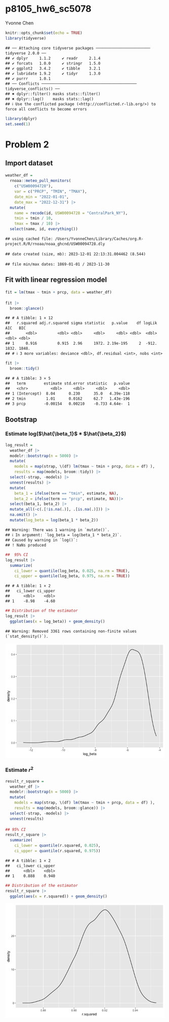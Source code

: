 p8105_hw6_sc5078
================
Yvonne Chen

``` r
knitr::opts_chunk$set(echo = TRUE)
library(tidyverse)
```

    ## ── Attaching core tidyverse packages ──────────────────────── tidyverse 2.0.0 ──
    ## ✔ dplyr     1.1.2     ✔ readr     2.1.4
    ## ✔ forcats   1.0.0     ✔ stringr   1.5.0
    ## ✔ ggplot2   3.4.2     ✔ tibble    3.2.1
    ## ✔ lubridate 1.9.2     ✔ tidyr     1.3.0
    ## ✔ purrr     1.0.1     
    ## ── Conflicts ────────────────────────────────────────── tidyverse_conflicts() ──
    ## ✖ dplyr::filter() masks stats::filter()
    ## ✖ dplyr::lag()    masks stats::lag()
    ## ℹ Use the conflicted package (<http://conflicted.r-lib.org/>) to force all conflicts to become errors

``` r
library(dplyr)
set.seed(1)
```

# Problem 2

## Import dataset

``` r
weather_df = 
  rnoaa::meteo_pull_monitors(
    c("USW00094728"),
    var = c("PRCP", "TMIN", "TMAX"), 
    date_min = "2022-01-01",
    date_max = "2022-12-31") |>
  mutate(
    name = recode(id, USW00094728 = "CentralPark_NY"),
    tmin = tmin / 10,
    tmax = tmax / 10) |>
  select(name, id, everything())
```

    ## using cached file: /Users/YvonneChen/Library/Caches/org.R-project.R/R/rnoaa/noaa_ghcnd/USW00094728.dly

    ## date created (size, mb): 2023-12-01 22:13:31.004462 (8.544)

    ## file min/max dates: 1869-01-01 / 2023-11-30

## Fit with linear regression model

``` r
fit = lm(tmax ~ tmin + prcp, data = weather_df)

fit |> 
  broom::glance()
```

    ## # A tibble: 1 × 12
    ##   r.squared adj.r.squared sigma statistic   p.value    df logLik   AIC   BIC
    ##       <dbl>         <dbl> <dbl>     <dbl>     <dbl> <dbl>  <dbl> <dbl> <dbl>
    ## 1     0.916         0.915  2.96     1972. 2.19e-195     2  -912. 1832. 1848.
    ## # ℹ 3 more variables: deviance <dbl>, df.residual <int>, nobs <int>

``` r
fit |> 
  broom::tidy()
```

    ## # A tibble: 3 × 5
    ##   term        estimate std.error statistic   p.value
    ##   <chr>          <dbl>     <dbl>     <dbl>     <dbl>
    ## 1 (Intercept)  8.04      0.230      35.0   4.39e-118
    ## 2 tmin         1.01      0.0162     62.7   1.43e-196
    ## 3 prcp        -0.00154   0.00210    -0.733 4.64e-  1

## Bootstrap

### Estimate log($\hat{\beta_1}$ \* $\hat{\beta_2}$)

``` r
log_result = 
  weather_df |> 
  modelr::bootstrap(n = 5000) |> 
  mutate(
    models = map(strap, \(df) lm(tmax ~ tmin + prcp, data = df) ),
    results = map(models, broom::tidy)) |> 
  select(-strap, -models) |> 
  unnest(results) |> 
  mutate(
    beta_1 = ifelse(term == "tmin", estimate, NA),
    beta_2 = ifelse(term == "prcp", estimate, NA))|>
  select(beta_1, beta_2) |>
  mutate_all(~c(.[!is.na(.)], .[is.na(.)])) |>
  na.omit() |>
  mutate(log_beta = log(beta_1 * beta_2))
```

    ## Warning: There was 1 warning in `mutate()`.
    ## ℹ In argument: `log_beta = log(beta_1 * beta_2)`.
    ## Caused by warning in `log()`:
    ## ! NaNs produced

``` r
##  95% CI
log_result |>
  summarize(
    ci_lower = quantile(log_beta, 0.025, na.rm = TRUE), 
    ci_upper = quantile(log_beta, 0.975, na.rm = TRUE))
```

    ## # A tibble: 1 × 2
    ##   ci_lower ci_upper
    ##      <dbl>    <dbl>
    ## 1    -8.98    -4.60

``` r
## Distribution of the estimator
log_result |>
  ggplot(aes(x = log_beta)) + geom_density()
```

    ## Warning: Removed 3361 rows containing non-finite values (`stat_density()`).

![](p8105_hw6_sc5078_files/figure-gfm/unnamed-chunk-3-1.png)<!-- -->

### Estimate $r^2$

``` r
result_r_square = 
  weather_df |> 
  modelr::bootstrap(n = 5000) |> 
  mutate(
    models = map(strap, \(df) lm(tmax ~ tmin + prcp, data = df) ),
    results = map(models, broom::glance)) |> 
  select(-strap, -models) |> 
  unnest(results)

## 95% CI
result_r_square |>
  summarize(
    ci_lower = quantile(r.squared, 0.025), 
    ci_upper = quantile(r.squared, 0.975))
```

    ## # A tibble: 1 × 2
    ##   ci_lower ci_upper
    ##      <dbl>    <dbl>
    ## 1    0.888    0.940

``` r
## Distribution of the estimator
result_r_square |>
  ggplot(aes(x = r.squared)) + geom_density()
```

![](p8105_hw6_sc5078_files/figure-gfm/unnamed-chunk-4-1.png)<!-- -->
